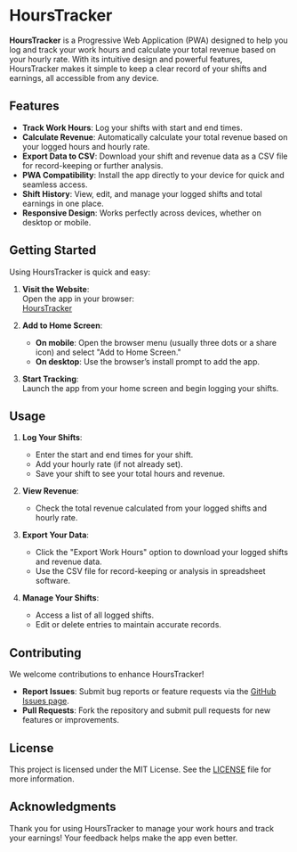 # HoursTracker  

**HoursTracker** is a Progressive Web Application (PWA) designed to help you log and track your work hours and calculate your total revenue based on your hourly rate. With its intuitive design and powerful features, HoursTracker makes it simple to keep a clear record of your shifts and earnings, all accessible from any device.  

## Features  

- **Track Work Hours**: Log your shifts with start and end times.  
- **Calculate Revenue**: Automatically calculate your total revenue based on your logged hours and hourly rate.  
- **Export Data to CSV**: Download your shift and revenue data as a CSV file for record-keeping or further analysis.  
- **PWA Compatibility**: Install the app directly to your device for quick and seamless access.  
- **Shift History**: View, edit, and manage your logged shifts and total earnings in one place.  
- **Responsive Design**: Works perfectly across devices, whether on desktop or mobile.  

## Getting Started  

Using HoursTracker is quick and easy:  

1. **Visit the Website**:  
   Open the app in your browser:  
   [HoursTracker](https://yardenfalik.github.io/hoursTracker/)  

2. **Add to Home Screen**:  
   - **On mobile**: Open the browser menu (usually three dots or a share icon) and select "Add to Home Screen."  
   - **On desktop**: Use the browser’s install prompt to add the app.  

3. **Start Tracking**:  
   Launch the app from your home screen and begin logging your shifts.  

## Usage  

1. **Log Your Shifts**:  
   - Enter the start and end times for your shift.  
   - Add your hourly rate (if not already set).  
   - Save your shift to see your total hours and revenue.  

2. **View Revenue**:  
   - Check the total revenue calculated from your logged shifts and hourly rate.  

3. **Export Your Data**:  
   - Click the "Export Work Hours" option to download your logged shifts and revenue data.  
   - Use the CSV file for record-keeping or analysis in spreadsheet software.  

4. **Manage Your Shifts**:  
   - Access a list of all logged shifts.  
   - Edit or delete entries to maintain accurate records.  

## Contributing  

We welcome contributions to enhance HoursTracker!  
- **Report Issues**: Submit bug reports or feature requests via the [GitHub Issues page](https://github.com/yardenfalik/hoursTracker/issues).  
- **Pull Requests**: Fork the repository and submit pull requests for new features or improvements.  

## License  

This project is licensed under the MIT License. See the [LICENSE](LICENSE) file for more information.  

## Acknowledgments  

Thank you for using HoursTracker to manage your work hours and track your earnings! Your feedback helps make the app even better.  